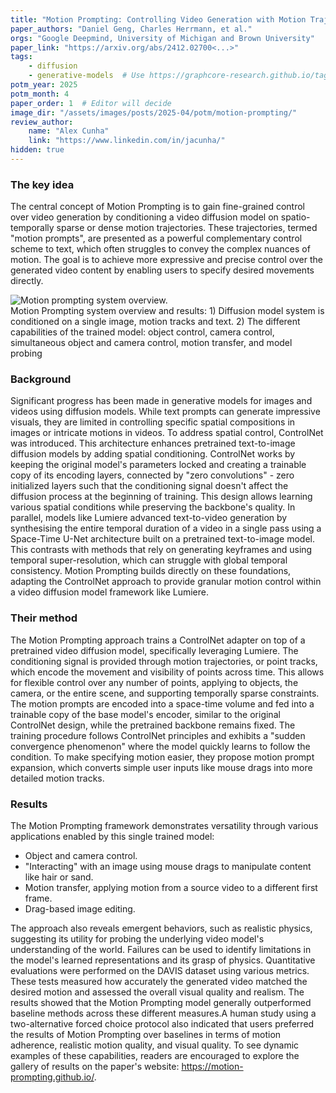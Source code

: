 ```yaml
---
title: "Motion Prompting: Controlling Video Generation with Motion Trajectories"
paper_authors: "Daniel Geng, Charles Herrmann, et al."
orgs: "Google Deepmind, University of Michigan and Brown University"
paper_link: "https://arxiv.org/abs/2412.02700<...>"
tags:
    - diffusion
    - generative-models  # Use https://graphcore-research.github.io/tags/ as reference
potm_year: 2025
potm_month: 4
paper_order: 1  # Editor will decide
image_dir: "/assets/images/posts/2025-04/potm/motion-prompting/"
review_author:
    name: "Alex Cunha"
    link: "https://www.linkedin.com/in/jacunha/"
hidden: true
---
```


### The key idea
The central concept of Motion Prompting is to gain fine-grained control over video generation by conditioning a video diffusion model on spatio-temporally sparse or dense motion trajectories. These trajectories, termed "motion prompts", are presented as a powerful complementary control scheme to text, which often struggles to convey the complex nuances of motion. The goal is to achieve more expressive and precise control over the generated video content by enabling users to specify desired movements directly.

<img src="{{ page.image_dir | append: 'motion-prompting.png' | relative_url }}" alt="Motion prompting system overview.">
<figcaption>Motion Prompting system overview and results: 1) Diffusion model system is conditioned on a single image, motion tracks and text. 2) The different capabilities of the trained model: object control, camera control, simultaneous object and camera control, motion transfer, and model probing</figcaption>


### Background
Significant progress has been made in generative models for images and videos using diffusion models. While text prompts can generate impressive visuals, they are limited in controlling specific spatial compositions in images or intricate motions in videos. To address spatial control, ControlNet was introduced. This architecture enhances pretrained text-to-image diffusion models by adding spatial conditioning. ControlNet works by keeping the original model's parameters locked and creating a trainable copy of its encoding layers, connected by "zero convolutions" - zero initialized layers such that the conditioning signal doesn't affect the diffusion process at the beginning of training. This design allows learning various spatial conditions while preserving the backbone's quality. In parallel, models like Lumiere advanced text-to-video generation by synthesising the entire temporal duration of a video in a single pass using a Space-Time U-Net architecture built on a pretrained text-to-image model. This contrasts with methods that rely on generating keyframes and using temporal super-resolution, which can struggle with global temporal consistency. Motion Prompting builds directly on these foundations, adapting the ControlNet approach to provide granular motion control within a video diffusion model framework like Lumiere.

### Their method
The Motion Prompting approach trains a ControlNet adapter on top of a pretrained video diffusion model, specifically leveraging Lumiere. The conditioning signal is provided through motion trajectories, or point tracks, which encode the movement and visibility of points across time. This allows for flexible control over any number of points, applying to objects, the camera, or the entire scene, and supporting temporally sparse constraints. The motion prompts are encoded into a space-time volume and fed into a trainable copy of the base model's encoder, similar to the original ControlNet design, while the pretrained backbone remains fixed. The training procedure follows ControlNet principles and exhibits a "sudden convergence phenomenon" where the model quickly learns to follow the condition. To make specifying motion easier, they propose motion prompt expansion, which converts simple user inputs like mouse drags into more detailed motion tracks.

### Results
The Motion Prompting framework demonstrates versatility through various applications enabled by this single trained model:

 - Object and camera control.
 - "Interacting" with an image using mouse drags to manipulate content like hair or sand.
 - Motion transfer, applying motion from a source video to a different first frame.
 - Drag-based image editing.

The approach also reveals emergent behaviors, such as realistic physics, suggesting its utility for probing the underlying video model's understanding of the world. Failures can be used to identify limitations in the model's learned representations and its grasp of physics. Quantitative evaluations were performed on the DAVIS dataset using various metrics. These tests measured how accurately the generated video matched the desired motion and assessed the overall visual quality and realism. The results showed that the Motion Prompting model generally outperformed baseline methods across these different measures.A human study using a two-alternative forced choice protocol also indicated that users preferred the results of Motion Prompting over baselines in terms of motion adherence, realistic motion quality, and visual quality.
To see dynamic examples of these capabilities, readers are encouraged to explore the gallery of results on the paper's website: https://motion-prompting.github.io/.